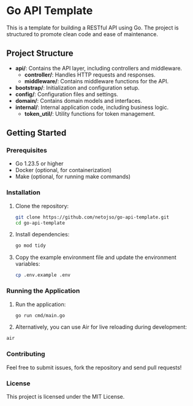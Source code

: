 # Go API Template

This is a template for building a RESTful API using Go. The project is structured to promote clean code and ease of maintenance.

## Project Structure

- **api/**: Contains the API layer, including controllers and middleware.
  - **controller/**: Handles HTTP requests and responses.
  - **middleware/**: Contains middleware functions for the API.
- **bootstrap/**: Initialization and configuration setup.
- **config/**: Configuration files and settings.
- **domain/**: Contains domain models and interfaces.
- **internal/**: Internal application code, including business logic.
  - **token_util/**: Utility functions for token management.

## Getting Started

### Prerequisites

- Go 1.23.5 or higher
- Docker (optional, for containerization)
- Make (optional, for running make commands)

### Installation

1. Clone the repository:
    ```sh
    git clone https://github.com/netojso/go-api-template.git
    cd go-api-template
    ```

2. Install dependencies:
    ```sh
    go mod tidy
    ```

3. Copy the example environment file and update the environment variables:
    ```sh
    cp .env.example .env
    ```

### Running the Application

1. Run the application:
    ```sh
    go run cmd/main.go
    ```

2. Alternatively, you can use Air for live reloading during development:
  ```sh
  air
  ```

### Contributing

Feel free to submit issues, fork the repository and send pull requests!

### License

This project is licensed under the MIT License.
